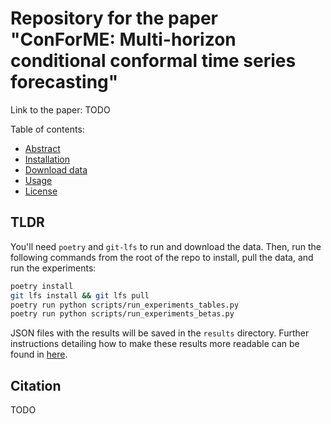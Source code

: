 # Repository for the paper "ConForME: Multi-horizon conditional conformal time series forecasting"

Link to the paper: TODO

Table of contents:

- [Abstract](doc/abstract.md)
- [Installation](doc/install.md)
- [Download data](doc/download_data.md)
- [Usage](doc/usage.md)
- [License](LICENSE.txt)

## TLDR

You'll need `poetry` and `git-lfs` to run and download the data. Then, run the following commands from the root of the repo to install, pull the data, and run the experiments:

```bash
poetry install
git lfs install && git lfs pull
poetry run python scripts/run_experiments_tables.py
poetry run python scripts/run_experiments_betas.py
```

JSON files with the results will be saved in the `results` directory. Further instructions detailing how to make these results more readable can be found in [here](doc/usage.md).

## Citation

TODO
